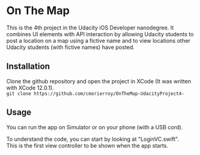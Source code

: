 # On The Map
This is the 4th project in the Udacity iOS Developer nanodegree. It combines UI elements with API interaction by allowing Udacity students to post a location on a map using a fictive name and to view locations other Udacity students (with fictive names) have posted.

## Installation
Clone the github repository and open the project in XCode (It was written with XCode 12.0.1). <br>
`git clone https://github.com/cmorierroy/OnTheMap-UdacityProject4-`

## Usage
You can run the app on Simulator or on your phone (with a USB cord).

To understand the code, you can start by looking at "LoginVC.swift". <br> This is the first view controller to be shown when the app starts.
